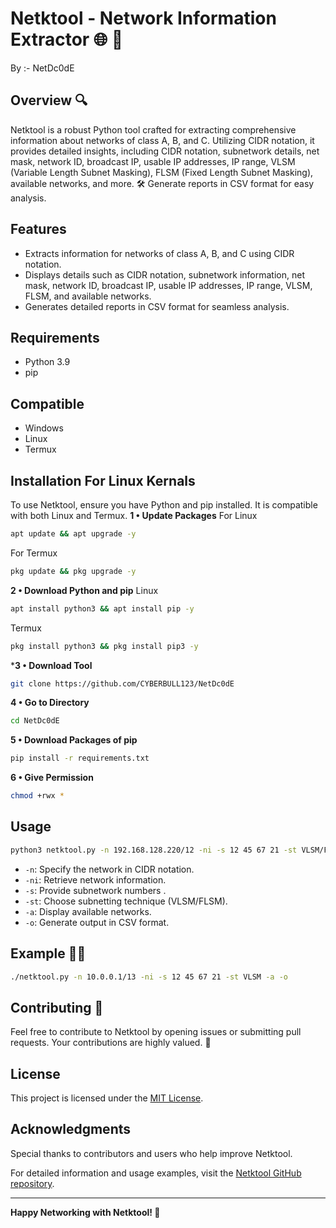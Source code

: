 # Netktool - Network Information Extractor 🌐 🚀
By :- NetDc0dE 


## Overview 🔍

Netktool is a robust Python tool crafted for extracting comprehensive information about networks of class A, B, and C. Utilizing CIDR notation, it provides detailed insights, including CIDR notation, subnetwork details, net mask, network ID, broadcast IP, usable IP addresses, IP range, VLSM (Variable Length Subnet Masking), FLSM (Fixed Length Subnet Masking), available networks, and more. 🛠️ Generate reports in CSV format for easy analysis.

## Features

- Extracts information for networks of class A, B, and C using CIDR notation.
- Displays details such as CIDR notation, subnetwork information, net mask, network ID, broadcast IP, usable IP addresses, IP range, VLSM, FLSM, and available networks.
- Generates detailed reports in CSV format for seamless analysis.

## Requirements
- Python 3.9
- pip

## Compatible
- Windows
- Linux
- Termux


## Installation For Linux Kernals 

To use Netktool, ensure you have Python and pip installed. It is compatible with both Linux and Termux. 
**1 •  Update Packages**
For Linux
```bash
apt update && apt upgrade -y
```
For Termux 
```bash
pkg update && pkg upgrade -y
```
**2 • Download Python and pip**
Linux 
```bash
apt install python3 && apt install pip -y
```
Termux
```bash
pkg install python3 && pkg install pip3 -y
```
***3 • Download Tool**
```bash
git clone https://github.com/CYBERBULL123/NetDc0dE
```
**4 • Go to Directory**
```bash
cd NetDc0dE
```
**5 • Download Packages of pip**
```bash
pip install -r requirements.txt
```
**6 • Give Permission**
```bash
chmod +rwx *
```
## Usage

```bash
python3 netktool.py -n 192.168.128.220/12 -ni -s 12 45 67 21 -st VLSM/FLSM -a -o
```

- `-n`: Specify the network in CIDR notation.
- `-ni`: Retrieve network information.
- `-s`: Provide subnetwork numbers .
- `-st`: Choose subnetting technique (VLSM/FLSM).
- `-a`: Display available networks.
- `-o`: Generate output in CSV format.

## Example 🧑‍💻

```bash
./netktool.py -n 10.0.0.1/13 -ni -s 12 45 67 21 -st VLSM -a -o
```

## Contributing 🎊

Feel free to contribute to Netktool by opening issues or submitting pull requests. Your contributions are highly valued. 🙌

## License

This project is licensed under the [MIT License](LICENSE).

## Acknowledgments

Special thanks to contributors and users who help improve Netktool.

For detailed information and usage examples, visit the [Netktool GitHub repository](https://github.com/CYBERBULL123/NetDc0dE).

---

**Happy Networking with Netktool! 🚀**
